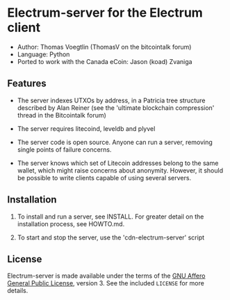 Electrum-server for the Electrum client
=========================================

  * Author: Thomas Voegtlin (ThomasV on the bitcointalk forum)
  * Language: Python
  * Ported to work with the Canada eCoin: Jason (koad) Zvaniga

Features
--------

  * The server indexes UTXOs by address, in a Patricia tree structure
    described by Alan Reiner (see the 'ultimate blockchain
    compression' thread in the Bitcointalk forum)

  * The server requires litecoind, leveldb and plyvel

  * The server code is open source. Anyone can run a server, removing
    single points of failure concerns.

  * The server knows which set of Litecoin addresses belong to the same
    wallet, which might raise concerns about anonymity. However, it
    should be possible to write clients capable of using several
    servers.

Installation
------------

  1. To install and run a server, see INSTALL. For greater
     detail on the installation process, see HOWTO.md.

  2. To start and stop the server, use the 'cdn-electrum-server' script



License
-------

Electrum-server is made available under the terms of the [GNU Affero General
Public License](http://www.gnu.org/licenses/agpl.html), version 3. See the 
included `LICENSE` for more details.
